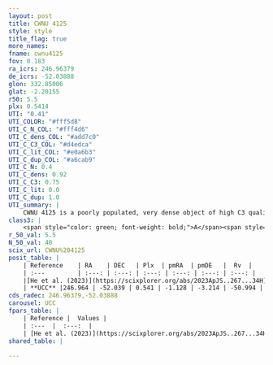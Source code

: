 ```yaml
---
layout: post
title: CWNU 4125
style: style
title_flag: true
more_names: 
fname: cwnu4125
fov: 0.183
ra_icrs: 246.96379
de_icrs: -52.03888
glon: 332.85006
glat: -2.20155
r50: 5.5
plx: 0.5414
UTI: "0.41"
UTI_COLOR: "#fff5d8"
UTI_C_N_COL: "#fff4d6"
UTI_C_dens_COL: "#add7c0"
UTI_C_C3_COL: "#d4edca"
UTI_C_lit_COL: "#e0a6b3"
UTI_C_dup_COL: "#a6cab9"
UTI_C_N: 0.4
UTI_C_dens: 0.92
UTI_C_C3: 0.75
UTI_C_lit: 0.0
UTI_C_dup: 1.0
UTI_summary: |
    CWNU 4125 is a poorly populated, very dense object of high C3 quality. It was recently reported in the literature.
class3: |
    <span style="color: green; font-weight: bold;">A</span><span style="color: #FFC300; font-weight: bold;">B</span>
r_50_val: 5.5
N_50_val: 40
scix_url: CWNU%204125
posit_table: |
    | Reference    | RA    | DEC   | Plx  | pmRA  | pmDE   |  Rv  |
    | :---         | :---: | :---: | :---: | :---: | :---: | :---: |
    |[He et al. (2023)](https://scixplorer.org/abs/2023ApJS..267...34H) | 246.947 | -52.063 | 0.541 | -1.128 | -3.213 | -- |
    | **UCC** |246.964 | -52.039 | 0.541 | -1.128 | -3.214 | -50.994 | 
cds_radec: 246.96379,-52.03888
carousel: UCC
fpars_table: |
    | Reference |  Values |
    | :---  |  :---:  |
    | [He et al. (2023)](https://scixplorer.org/abs/2023ApJS..267...34H) | `A0=1.35, m-M=11.6, logA=8.6` |
shared_table: |
    
---
```

